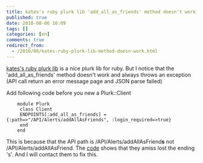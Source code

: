 ```yaml
---
title: kates's ruby plurk lib 'add_all_as_friends' method doesn't work?
published: true
date: 2010-08-06 16:09
tags: []
categories: [en]
comments: true
redirect_from:
  - /2010/08/kates-ruby-plurk-lib-method-doesn-work.html
---
```


[kates's ruby plurk lib][2] is a nice plurk lib for ruby. But I notice that the 'add_all_as_friends' method doesn't work and always throws an exception (API call return an error message page and JSON parse failed)


Add following code before you new a Plurk::Client

		module Plurk
		 class Client
		 ENDPOINTS[:add_all_as_friends] = {:path=>"/API/Alerts/addAllAsFriends", :login_required=>true}
		 end
		end

This is because that the API path is /API/Alerts/addAllAsFriend**s** not /API/Alerts/addAllAsFriend. The [code][3] shows that they amiss lost the ending 's'. And I will contact them to fix this.

[2]: http://github.com/kates/plurk
[3]: http://github.com/kates/plurk/blob/master/lib/plurk.rb
